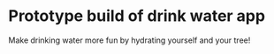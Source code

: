 # Prototype build of drink water app

Make drinking water more fun by hydrating yourself and your tree!
